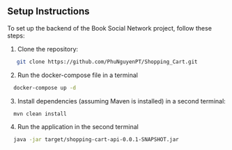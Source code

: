 ## Setup Instructions

To set up the backend of the Book Social Network project, follow these steps:
1. Clone the repository:

```bash
   git clone https://github.com/PhuNguyenPT/Shopping_Cart.git
```

2. Run the docker-compose file in a terminal

```bash
  docker-compose up -d
```
3. Install dependencies (assuming Maven is installed) in a second terminal:

```bash
  mvn clean install
```
4. Run the application in the second terminal

```bash
  java -jar target/shopping-cart-api-0.0.1-SNAPSHOT.jar
```
